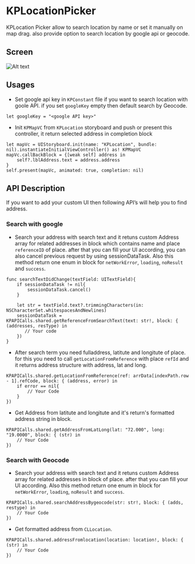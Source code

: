 # KPLocationPicker
KPLocation Picker allow to search location by name or set it manually on map drag. also provide option to search location by google api or geocode.

## Screen
![Alt text](/../ScreenShots/screen.gif?raw=true "Optional Title")

## Usages
+ Set google api key in `KPConstant` file if you want to search location with goole API. if you set `googleKey` empty then default search by Geocode.
```
let googleKey = "<google API key>"
```

+ Init `KPMapVC` from `KPLocation` storyboard and push or present this controller, it return selected address in completion block
```
let mapVc = UIStoryboard.init(name: "KPLocation", bundle: nil).instantiateInitialViewController() as! KPMapVC
mapVc.callBackBlock = {[weak self] address in
    self?.lblAddress.text = address.address
}
self.present(mapVc, animated: true, completion: nil)
```

## API Description
If you want to add your custom UI then following API’s will help you to find address.

### Search with google
+ Search your address with search text and it retuns custom Address array for related addresses in block which contains name and place `referenceID` of place. after that you can fill your UI according, you can also cancel previous request by using sessionDataTask. Also this method return one enum in block for `netWorkError`, `loading`, `noResult` and `success`.

```
func searchTextDidChange(textField: UITextField){
    if sessionDataTask != nil{
        sessionDataTask.cancel()
    }

    let str = textField.text?.trimmingCharacters(in: NSCharacterSet.whitespacesAndNewlines)
    sessionDataTask = KPAPICalls.shared.getReferenceFromSearchText(text: str!, block: { (addresses, resType) in
       // Your code
    })
}
```

+ After search term you need fulladdress, latitute and longitute of place. for this you need to call `getLocationFromReference` with place `refId` and it returns address structure with address, lat and long.

```
KPAPICalls.shared.getLocationFromReference(ref: arrData[indexPath.row - 1].refCode, block: { (address, error) in
    if error == nil{
        // Your Code
    }
})
```

+ Get Address from latitute and longitute and it's return's formatted address string in block.
```
KPAPICalls.shared.getAddressFromLatLong(lat: "72.000", long: "19.0000", block: { (str) in
    // Your Code
})
```

### Search with Geocode
+ Search your address with search text and it retuns custom Address array for related addresses in block of place. after that you can fill your UI according. Also this method return one enum in block for `netWorkError`, `loading`, `noResult` and `success`.
```
KPAPICalls.shared.searchAddressBygeocode(str: str!, block: { (adds, restype) in
    // Your Code
})
```

+ Get formatted address from `CLLocation`.
```
KPAPICalls.shared.addressFromlocation(location: location!, block: { (str) in
    // Your Code
})
```

